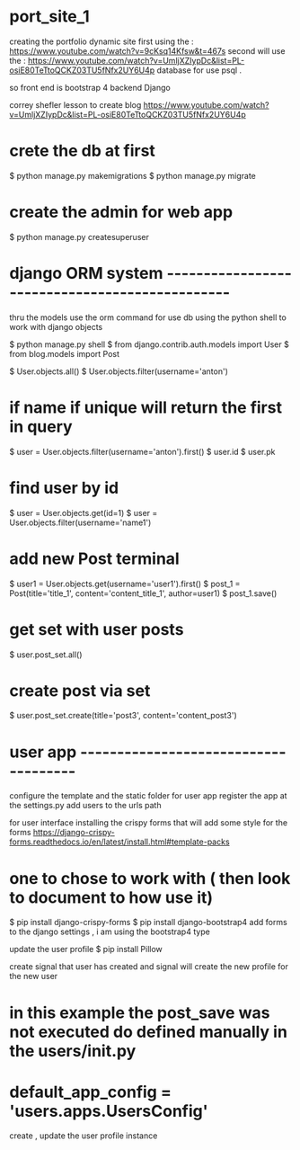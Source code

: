 # port_site_1
creating the portfolio dynamic site 
first using the : https://www.youtube.com/watch?v=9cKsq14Kfsw&t=467s
second will use the : https://www.youtube.com/watch?v=UmljXZIypDc&list=PL-osiE80TeTtoQCKZ03TU5fNfx2UY6U4p
database for use psql .

so front end is bootstrap 4 
backend Django 



correy shefler lesson to create blog 
https://www.youtube.com/watch?v=UmljXZIypDc&list=PL-osiE80TeTtoQCKZ03TU5fNfx2UY6U4p




# crete the db at first
$ python manage.py makemigrations 
$ python manage.py migrate

# create the admin for web app 
$ python manage.py createsuperuser


# django ORM system -----------------------------------------------
thru the models use the orm command for use db 
using the python shell to work with django objects 

$ python manage.py shell 
$ from django.contrib.auth.models import User
$ from blog.models import Post


$ User.objects.all()
$ User.objects.filter(username='anton')

# if name if unique will return the first in query 
$ user = User.objects.filter(username='anton').first() 
$ user.id
$ user.pk

# find user by id 
$ user = User.objects.get(id=1)
$ user = User.objects.filter(username='name1')

# add new Post terminal 
$ user1 = User.objects.get(username='user1').first()
$ post_1 = Post(title='title_1', content='content_title_1', author=user1)
$ post_1.save()

# get set with user posts 
$ user.post_set.all()

# create post via set
$ user.post_set.create(title='post3', content='content_post3')



# user app -------------------------------------
configure the template and the static folder for user app 
register the app at the settings.py 
add users to the urls path 

for user interface installing the crispy forms that will add some style for the forms 
https://django-crispy-forms.readthedocs.io/en/latest/install.html#template-packs

# one to chose to work with ( then look to document to how use it)
$ pip install django-crispy-forms
$ pip install django-bootstrap4
add forms to the django settings , i am using the bootstrap4 type 

update the user profile 
$ pip install Pillow  

create signal that user has created and signal will create the new profile for the new user 
# in this example the post_save was not executed do defined manually in the users/__init__.py 
# default_app_config = 'users.apps.UsersConfig'


create , update the user profile instance 


